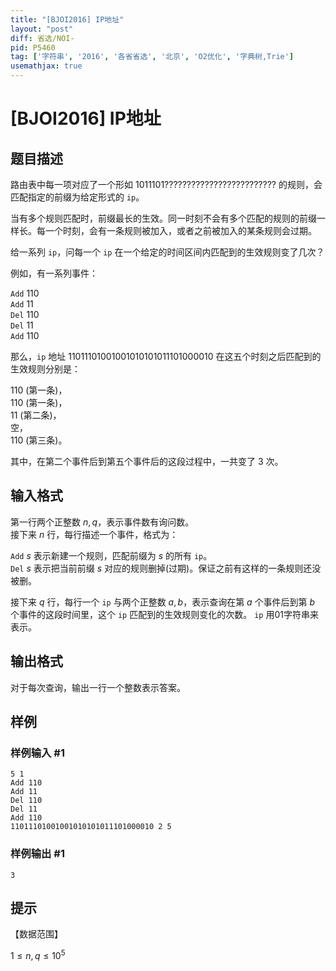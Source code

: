 ```yaml
---
title: "[BJOI2016] IP地址"
layout: "post"
diff: 省选/NOI-
pid: P5460
tag: ['字符串', '2016', '各省省选', '北京', 'O2优化', '字典树,Trie']
usemathjax: true
---
```


# [BJOI2016] IP地址
## 题目描述

路由表中每一项对应了一个形如 1011101????????????????????????? 的规则，会匹配指定的前缀为给定形式的 $\texttt{ip}$。  

当有多个规则匹配时，前缀最长的生效。同一时刻不会有多个匹配的规则的前缀一样长。每一个时刻，会有一条规则被加入，或者之前被加入的某条规则会过期。   

给一系列 $\texttt{ip}$，问每一个 $\texttt{ip}$ 在一个给定的时间区间内匹配到的生效规则变了几次？  
   
例如，有一系列事件：    
 
$\texttt{Add}$ $110$   
$\texttt{Add}$ $11$   
$\texttt{Del}$ $110$   
$\texttt{Del}$ $11$   
$\texttt{Add}$ $110$     

那么，$\texttt{ip}$ 地址 11011101001001010101011101000010 在这五个时刻之后匹配到的生效规则分别是：  

$110$ (第一条)，   
$110$ (第一条)，   
$11$ (第二条)，   
空，   
$110$ (第三条)。     

其中，在第二个事件后到第五个事件后的这段过程中，一共变了 $3$ 次。
## 输入格式

第一行两个正整数 $n,q$，表示事件数有询问数。  
接下来 $n$ 行，每行描述一个事件，格式为：  

$\texttt{Add}$ $s$ 表示新建一个规则，匹配前缀为 $s$ 的所有 $\texttt{ip}$。  
$\texttt{Del}$ $s$ 表示把当前前缀 $s$ 对应的规则删掉(过期)。保证之前有这样的一条规则还没被删。     

接下来 $q$ 行，每行一个 $\texttt{ip}$ 与两个正整数 $a,b$，表示查询在第 $a$ 个事件后到第 $b$ 个事件的这段时间里，这个 $\texttt{ip}$ 匹配到的生效规则变化的次数。 $\texttt{ip}$ 用01字符串来表示。
## 输出格式

对于每次查询，输出一行一个整数表示答案。
## 样例

### 样例输入 #1
```
5 1
Add 110
Add 11
Del 110
Del 11
Add 110
11011101001001010101011101000010 2 5
```
### 样例输出 #1
```
3
```
## 提示

【数据范围】  

$1\le n,q \le 10^5$
